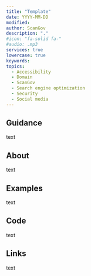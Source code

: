 ```yaml
---
title: "Template"
date: YYYY-MM-DD
modified: 
author: ScanGov
description: "."
#icon: "fa-solid fa-"
#audio: .mp3
services: true
lowercase: true
keywords: 
topics:
  - Accessibility
  - Domain
  - ScanGov
  - Search engine optimization
  - Security
  - Social media
---
```


## Guidance

text

## About

text

## Examples

text

## Code

text

## Links

text